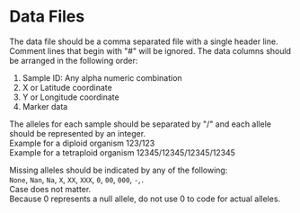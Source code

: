 Data Files
============
The data file should be a comma separated file with a single header line.
Comment lines that begin with "#" will be ignored.
The data columns should be arranged in the following order:
1. Sample ID: Any alpha numeric combination
2. X or Latitude coordinate
3. Y or Longitude coordinate
4. Marker data

The alleles for each sample should be separated by "/" and each allele should be represented by an integer.  
Example for a diploid organism 123/123  
Example for a tetraploid organism 12345/12345/12345/12345  

Missing alleles should be indicated by any of the following:  
`None`, `Nan`, `Na`, `X`, `XX`, `XXX`, `0`, `00`, `000`, `-`,`.`  
Case does not matter.  
Because 0 represents a null allele, do not use 0 to code for actual alleles.  
